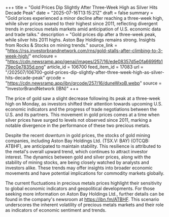 +++
title = "Gold Prices Dip Slightly After Three-Week High as Silver Hits Decade Peak"
date = "2025-07-16T13:15:21Z"
draft = false
summary = "Gold prices experienced a minor decline after reaching a three-week high, while silver prices soared to their highest since 2011, reflecting divergent trends in precious metals markets amid anticipation of U.S. economic data and trade talks."
description = "Gold prices dip after a three-week peak, while silver hits 2011 highs. Aston Bay Holdings remains strong. Insights from Rocks & Stocks on mining trends."
source_link = "https://rss.investorbrandnetwork.com/rns/gold-stalls-after-climbing-to-3-week-high/"
enclosure = "https://cdn.newsramp.app/genai/images/257/16/ede08357d5e0fa6699fb179ec0e7835d.png"
article_id = 106700
feed_item_id = 17083
url = "/202507/106700-gold-prices-dip-slightly-after-three-week-high-as-silver-hits-decade-peak"
qrcode = "https://cdn.newsramp.app/ibn/qrcode/257/16/duneWxoB.webp"
source = "InvestorBrandNetwork (IBN)"
+++

<p>The price of gold saw a slight decrease following its peak at a three-week high on Monday, as investors shifted their attention towards upcoming U.S. economic indicators and the progress of trade negotiations between the U.S. and its partners. This movement in gold prices comes at a time when silver prices have surged to levels not observed since 2011, marking a notable divergence in the performance of these two precious metals.</p><p>Despite the recent downturn in gold prices, the stocks of gold mining companies, including Aston Bay Holdings Ltd. (TSX.V: BAY) (OTCQB: ATBHF), are anticipated to maintain stability. This resilience is attributed to the metal's overall upward trend, which continues to attract investor interest. The dynamics between gold and silver prices, along with the stability of mining stocks, are being closely watched by analysts and investors alike. These trends may offer insights into broader economic movements and have potential implications for commodity markets globally.</p><p>The current fluctuations in precious metals prices highlight their sensitivity to global economic indicators and geopolitical developments. For those seeking more information on Aston Bay Holdings Ltd., further details can be found in the company's newsroom at <a href='https://ibn.fm/ATBHF' rel='nofollow' target='_blank'>https://ibn.fm/ATBHF</a>. This scenario underscores the inherent volatility of precious metals markets and their role as indicators of economic sentiment and trends.</p>